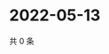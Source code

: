 # 2022-05-13

共 0 条

<!-- BEGIN WEIBO -->
<!-- 最后更新时间 Fri May 13 2022 03:00:41 GMT+0800 (China Standard Time) -->

<!-- END WEIBO -->
